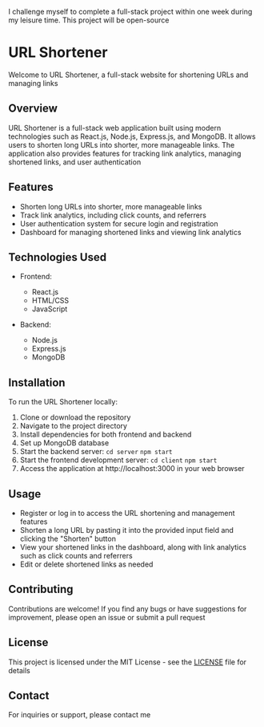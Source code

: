 I challenge myself to complete a full-stack project within one week during my leisure time. This project will be open-source

# URL Shortener

Welcome to URL Shortener, a full-stack website for shortening URLs and managing links

## Overview

URL Shortener is a full-stack web application built using modern technologies such as React.js, Node.js, Express.js, and MongoDB. It allows users to shorten long URLs into shorter, more manageable links. The application also provides features for tracking link analytics, managing shortened links, and user authentication

## Features

- Shorten long URLs into shorter, more manageable links
- Track link analytics, including click counts, and referrers
- User authentication system for secure login and registration
- Dashboard for managing shortened links and viewing link analytics

## Technologies Used

- Frontend:
  - React.js
  - HTML/CSS
  - JavaScript
  
- Backend:
  - Node.js
  - Express.js
  - MongoDB 

## Installation

To run the URL Shortener locally:

1. Clone or download the repository
2. Navigate to the project directory
3. Install dependencies for both frontend and backend
4. Set up MongoDB database
5. Start the backend server:
`cd server`
`npm start`
6. Start the frontend development server:
`cd client`
`npm start`
7. Access the application at http://localhost:3000 in your web browser

## Usage

- Register or log in to access the URL shortening and management features
- Shorten a long URL by pasting it into the provided input field and clicking the "Shorten" button
- View your shortened links in the dashboard, along with link analytics such as click counts and referrers
- Edit or delete shortened links as needed

## Contributing

Contributions are welcome! If you find any bugs or have suggestions for improvement, please open an issue or submit a pull request

## License

This project is licensed under the MIT License - see the [LICENSE](LICENSE) file for details

## Contact

For inquiries or support, please contact me


